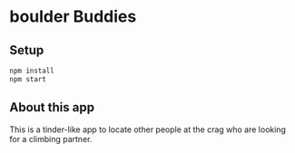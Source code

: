 # boulder Buddies

## Setup

```bash
npm install
npm start
```

## About this app

This is a tinder-like app to locate other people at the crag who are looking for a climbing partner.
